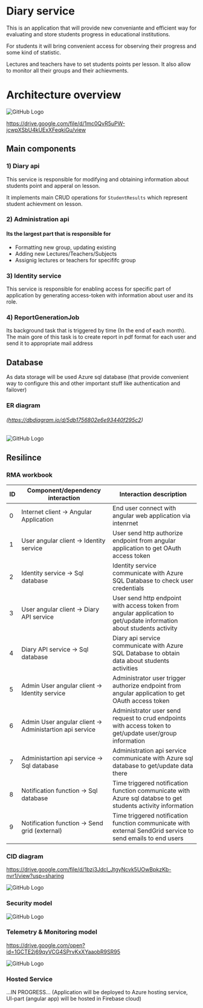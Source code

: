 # Diary service

This is an application that will provide new conveniante and efficient way for evaluating and store students progress in educational institutions.

For students it will bring convenient access for observing their progress and some kind of statistic.

Lectures and teachers have to set students points per lesson. It also allow to monitor all their groups and their achievments.

# Architecture overview

![GitHub Logo](/images/app-architecture.png)

https://drive.google.com/file/d/1mc0QvR5uPW-jcwpXSbU4kUExXFeqkiGu/view

## Main components

### 1) Diary api

This service is responsible for modifying and obtaining information about students point and apperal on lesson.

It implements main CRUD operations for `StudentResults` which represent student achievment on lesson.

### 2) Administration api

#### Its the largest part that is responsible for
- Formatting new group, updating existing
- Adding new Lectures/Teachers/Subjects
- Assignig lectures or teachers for specififc group

### 3) Identity service

This service is responsible for enabling access for specific part of application by generating access-token with information about user and its role.

### 4) ReportGenerationJob

Its background task that is triggered by time (In the end of each month).
The main gore of this task is to create report in pdf format for each user and send it to appropriate mail address


## Database

As data storage will be used Azure sql database (that provide convenient way to configure this and other important stuff like authentication and failover)

### ER diagram
###### (https://dbdiagram.io/d/5db1756802e6e93440f295c2)

![GitHub Logo](/images/er-diagram.png)

## Resilince

### RMA workbook

ID | Component/dependency interaction | Interaction description
------------ | ------------- | -------------
0 | Internet client -> Angular Application | End user connect with angular web application via intenrnet 
1 | User angular client -> Identity service | User send http authorize endpoint from angular application to get OAuth access token
2 | Identity service -> Sql database | Identity service communicate with Azure SQL Database to check user credentials
3 | User angular client -> Diary API service | User send http endpoint with access token from angular application to get/update information about students activity
4 | Diary API service -> Sql database | Diary api service communicate with Azure SQL Database to obtain data about students activities
5 | Admin User angular client -> Identity service | Administrator user trigger authorize endpoint from angular application to get OAuth access token
6 | Admin User angular client -> Administartion api service | Administrator user send request to crud endpoints with access token to get/update user/group information
7 | Administartion api service -> Sql database | Administration api service communicate with Azure sql database to get/update data there
8 | Notification function -> Sql database | Time triggered notification function communicate with Azure sql databse to get students activity information
9 | Notification function -> Send grid (external) | Time triggered notification function communicate with external SendGrid service to send emails to end users 

### CID diagram

https://drive.google.com/file/d/1bzj3JdcI_JtgyNcvk5UOwBpkzKb-nvr1/view?usp=sharing

![GitHub Logo](/images/CID-diagram.png)

### Security model

![GitHub Logo](/images/security-model.png)

### Telemetry & Monitoring model

https://drive.google.com/open?id=1GCTE2j69qyVCG4SPrvKxXYaaobR9SR95

![GitHub Logo](/images/metric-diagram.png)

### Hosted Service

...IN PROGRESS...
(Application will be deployed to Azure hosting service, UI-part (angular app) will be hosted in Firebase cloud)
